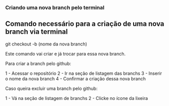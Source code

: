 ### Criando uma nova branch pelo terminal

## Comando necessário para a criação de uma nova branch via terminal

git checkout -b (nome da nova branch)

Este comando vai criar e já trocar para essa nova branch.

Para criar a branch pelo github:

1 - Acessar o repositório
2 - Ir na seção de listagem das branchs
3 - Inserir o nome da nova branch
4 - Confirmar a criação dessa nova branch


Caso queira excluir uma branch pelo github:

1 - Vá na seção de listagem de branchs 
2 - Clicke no ícone da lixeira
